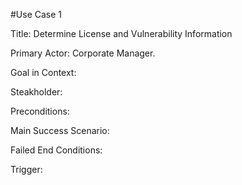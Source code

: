 #Use Case 1

Title: Determine License and Vulnerability Information

Primary Actor: Corporate Manager.

Goal in Context: 

Steakholder:

Preconditions:

Main Success Scenario:

Failed End Conditions:

Trigger:

